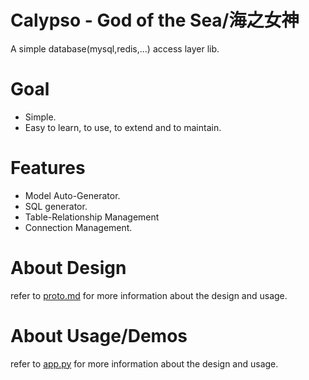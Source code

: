 # Calypso - God of the Sea/海之女神

A simple database(mysql,redis,...) access layer lib.

# Goal
+ Simple.
+ Easy to learn, to use, to extend and to maintain.

# Features
+ Model Auto-Generator.
+ SQL generator.
+ Table-Relationship Management
+ Connection Management.


# About Design
refer to [proto.md](./proto.md) for more information about the design and usage.

# About Usage/Demos
refer to [app.py](https://github.com/ForU/calypso/blob/master/app/app.py) for more information about the design and usage.
